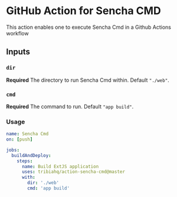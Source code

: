# GitHub Action for Sencha CMD
This action enables one to execute Sencha Cmd in a Github Actions workflow

## Inputs

### `dir`

**Required** The directory to run Sencha Cmd within. Default `"./web"`.

### `cmd`

**Required** The command to run. Default `"app build"`.

### Usage

```yaml
name: Sencha Cmd
on: [push]

jobs:
  buildAndDeploy:
    steps:
      name: Build ExtJS application
      uses: tribiahq/action-sencha-cmd@master
      with:
        dir: './web'
        cmd: 'app build'
```